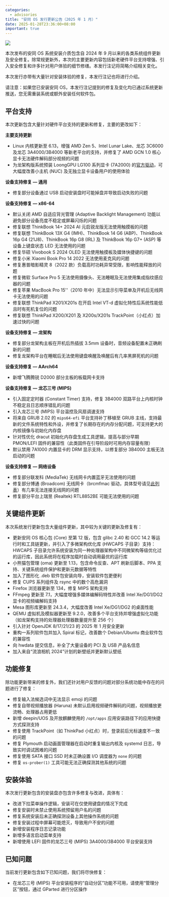 ```yaml
---
categories:
  - advisories
title: "安同 OS 发行更新公告（2025 年 1 月）"
date: 2025-01-28T23:36:00+08:00
important: true
---
```


![](/assets/news/aosc-os-2025-01-relnote.png)

本次发布的安同 OS 系统安装介质包含自 2024 年 9 月以来的各类系统组件更新及安全修复。除常规更新外，本次的主要更新内容包括新老硬件平台支持增强、引入安全修复和许多针对用户体验的细节修缮。本发行注记将简略介绍相关变化。

本次发行亦带有大量针对安装体验的修复，本发行注记也将进行介绍。

请注意：如果您已安装安同 OS，本发行注记提到的修复及变化均已通过系统更新推送，您无需重装系统或额外安装任何软件包。

平台支持
---

本次更新包含大量针对硬件平台支持的更新和修复，主要的更改如下：

**主要支持更新**

- Linux 内核更新至 6.13，增强 AMD Zen 5、Intel Lunar Lake、龙芯 3C6000 及龙芯 3A4000/3B4000 等新老平台的支持，并修复了 AMD GCN 1.0 核心显卡无法硬件解码部分视频的问题
- 为龙架构版系统预装 LoongGPU LG100 系列显卡 (7A2000) 的[官方驱动](https://www.loongnix.cn/zh/graph/loonggpu/)，可大幅度改善小主机 (NUC) 及无独立显卡设备用户的使用体验

**设备支持修复 — 通用**

- 修复部分设备通过 USB 启动安装盘时可能掉盘并导致启动失败的问题

**设备支持修复 — x86-64**

- 默认关闭 AMD 自适应背光管理 (Adaptive Backlight Management) 功能以避免部分设备亮度不稳定或屏幕闪烁的问题
- 修复联想 ThinkBook 14+ 2024 AI 元启锐龙版无法使用触摸板的问题
- 修复联想 ThinkBook 13X G4 (IMH)、ThinkBook 14 G6 (ABP)、ThinkBook 16p G4 (21J8)、ThinkBook 16p G8 (IRL) 及 ThinkBook 16p G7+ (ASP) 等设备上键盘状态 LED 无法使用的问题
- 修复华硕 Vivobook S 2024 OLED 无法使用触摸板及媒体快捷键的问题
- 修复小米 Xiaomi Book Pro 14 2022 无法使用麦克风的问题
- 修复惠普暗影精灵 8（2022 款）负载高时功耗异常受限，影响性能释放的问题
- 修复微软 Surface Pro 5 无法使用摄像头、无法睡眠及无法使用集成指纹感应器的问题
- 修复苹果 MacBook Pro 15''（2010 年中）无法显示引导菜单及开机后无线网卡无法使用的问题
- 修复联想 ThinkPad X201/X201s 在开启 Intel VT-d 虚拟化特性后系统性能低且时有死机复位的问题
- 修复联想 ThinkPad X200/X201 及 X200s/X201s TrackPoint（小红点）加速过快的问题

**设备支持修复 — 龙架构**

- 修复部分龙架构主板在开机后热插拔 3.5mm 设备时，音频设备配置未正确刷新的问题
- 修复龙架构平台在睡眠后无法使用键盘唤醒及唤醒后有几率黑屏死机的问题

**设备支持修复 — AArch64**

- 新增飞腾腾锐 D2000 部分主板的板载网卡支持

**设备支持修复 — 龙芯三号 (MIPS)**

- 引入固定定时器 (Constant Timer) 支持，修复 3B4000 双路平台上内核时钟不稳定且日志顺序错乱的问题
- 引入龙芯三号 (MIPS) 平台温控及风扇调速支持
- 将来自 GRUB 2.02 的 `mips64-efi` 平台支持补丁移植至 GRUB 主线，支持最新的文件系统特性和外设，并修复了长期存在的内存分配问题，可支持更大的内核镜像与初始化内存盘
- 针对性优化 dracut 初始化内存盘生成工具逻辑，提高与部分早期 PMON/LEFI 固件的兼容性（此类固件在引导阶段时可用内存容量有限）
- 默认禁用 7A1000 内置显卡的 DRM 显示支持，以修复部分 3B4000 主板无法启动的问题

**设备支持修复 — 网络设备**

- 修复部分联发科 (MediaTek) 无线网卡内置蓝牙无法使用的问题
- 修复部分博通 (Broadcom) 无线网卡（brcmfmac 驱动，具体型号请见[此列表](https://wireless.docs.kernel.org/en-us/latest/en-us/users/drivers/brcm80211.html#brcmfmac)）有几率无法连接无线网的问题
- 修复部分平台上瑞昱 (Realtek) RTL8852BE 可能无法使用的问题

关键组件更新
---

本次系统发行更新包含大量组件更新，其中较为关键的更新及修复有：

- 更新安同 OS 核心包 (Core) 至第 12 版，包含 glibc 2.40 和 GCC 14.2 等运行时和工具链更新，并引入了多微架构优化库 (HWCAPS 子目录）支持：HWCAPS 子目录允许系统安装为同一种处理器架构中不同微架构等级优化过的运行库，因此系统将在程序加载时自动调用最优的运行库
- 小熊猫包管理 (oma) 更新至 1.13，包含命令反查、APT 刷新后脚本、PPA 支持、关键系统组件保护和更新元数据等特性
- 加入了图形化 .deb 软件包安装向导，安装软件包更便利
- 修复 CUPS 系列组件及 rsync 中的数个高危漏洞
- Firefox 浏览器更新至 134，修复 MIPS 架构支持
- FFmpeg 更新至 7.1，大幅度增强多媒体编解码特性并改善 Intel Xe/DG1/DG2 显卡的视频编解码支持
- Mesa 图形库更新至 24.3.4，大幅度改善 Intel Xe/DG1/DG2 的桌面性能
- QEMU 虚拟机及模拟器更新至 9.2.0，改善多个平台支持并增强虚拟化功能（如龙架构支持的处理器处理器数量提升至 256 个）
- 引入针对 OpenJDK 8/17/21/23 的 2025 年 1 月安全更新
- 重构一系列软件包并加入 Spiral 标记，改善数个 Debian/Ubuntu 商业软件包的兼容性
- 向 hwdata 提交信息，补全了大量设备的 PCI 及 USB 产品名信息
- 加入来自“流浪相机 2024”计划的新壁纸并更新默认壁纸

功能修复
---

除功能更新带来的修复外，我们还针对用户反馈的问题对部分系统功能中存在的问题进行了修复：

- 修复输入法候选词中无法显示 emoji 的问题
- 修复自带视频播放器 (Haruna) 未默认启用视频硬件解码的问题，视频播放更流畅、处理器占用更低
- 新增 deepin/UOS 及开放麒麟使用的 `/opt/apps` 应用安装路径下的应用快捷方式探测支持
- 修复使用 TrackPoint（如 ThinkPad 小红点）时，登录前后光标速度不一致的问题
- 修复 Plymouth 启动画面管理器在启动时重复输出内核及 systemd 日志，导致实时调试困难的问题
- 修复使用 SATA 接口 SSD 时未正确设置 I/O 调度器为 `none` 的问题
- 修复 `os-prober(1)` 工具可能无法正确探测其他系统的问题

安装体验
---

本次发行更新包含的安装盘亦包含许多修复与改进，具体有：

- 改进下拉菜单操作逻辑，安装可在仅使用键盘的情况下完成
- 修复安装时未禁止使用系统预留用户名的问题
- 修复系统安装后未正确探测设备上其他操作系统的问题
- 修复安装过程中屏幕可能熄灭，导致用户不安的问题
- 新增安装程序日志记录功能
- 新增多语言启动菜单支持
- 新增使用 LEFI 固件的龙芯三号 (MIPS) 3A4000/3B4000 平台安装支持

已知问题
---

当前发行更新包含如下已知问题，我们将尽快修复：

- 在龙芯三号 (MIPS) 平台安装程序的“自动分区”功能不可用，请使用“管理分区”按钮，通过 GParted 进行分区操作
